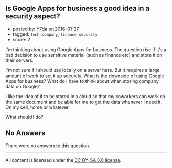 ## Is Google Apps for business a good idea in a security aspect?

- posted by: [Y7da](https://stackexchange.com/users/7606896/y7da) on 2016-01-27
- tagged: `tech-company`, `finance`, `security`
- score: 2

I'm thinking about using Google Apps for business. The question rise if it's a bad decision to use sensitive material (such as finance etc) and store it on their servers.

I'm not sure if I should use locally on a server here. But it requires a large amount of work to set it up securely.
What is the downside of using Google Apps for business? What do I have to think about when storing company data on Google?

I like the idea of it to be stored in a cloud so that my coworkers can work on the same document and be able for me to get the data whenever I need it. On my cell, home or whatever.

What should I do?

## No Answers

There were no answers to this question.


---

All content is licensed under the [CC BY-SA 3.0 license](https://creativecommons.org/licenses/by-sa/3.0/).
